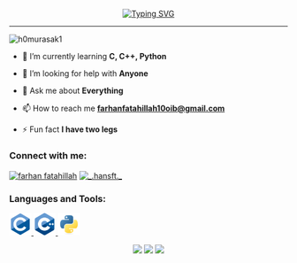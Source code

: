 <p align="center">
<a href="https://git.io/typing-svg"><img src="https://readme-typing-svg.herokuapp.com?font=Poppins&size=34&pause=1000&color=7D7C7C&center=true&vCenter=true&random=false&width=900&height=40&lines=I'm+Farhan+Fatahillah.;U+Can+Call+Me+Hans;Student+Developer+at+Esa+Unggul+University" alt="Typing SVG" /></a>
</p>

___

<p align="left"> <img src="https://komarev.com/ghpvc/?username=h0murasak1&label=Profile%20views&color=0e75b6&style=flat" alt="h0murasak1" /> </p>

- 🌱 I’m currently learning **C, C++, Python**

- 🤝 I’m looking for help with **Anyone**

- 💬 Ask me about **Everything**

- 📫 How to reach me **farhanfatahillah10oib@gmail.com**

- ⚡ Fun fact **I have two legs**

<h3 align="left">Connect with me:</h3>
<p align="left">
<a href="https://fb.com/farhan fatahillah" target="blank"><img align="center" src="https://raw.githubusercontent.com/rahuldkjain/github-profile-readme-generator/master/src/images/icons/Social/facebook.svg" alt="farhan fatahillah" height="30" width="40" /></a>
<a href="https://instagram.com/_.hansft._" target="blank"><img align="center" src="https://raw.githubusercontent.com/rahuldkjain/github-profile-readme-generator/master/src/images/icons/Social/instagram.svg" alt="_.hansft._" height="30" width="40" /></a>
</p>

<h3 align="left">Languages and Tools:</h3>
<p align="left"> <a href="https://www.cprogramming.com/" target="_blank" rel="noreferrer"> <img src="https://raw.githubusercontent.com/devicons/devicon/master/icons/c/c-original.svg" alt="c" width="40" height="40"/> </a> <a href="https://www.w3schools.com/cpp/" target="_blank" rel="noreferrer"> <img src="https://raw.githubusercontent.com/devicons/devicon/master/icons/cplusplus/cplusplus-original.svg" alt="cplusplus" width="40" height="40"/> </a> <a href="https://www.python.org" target="_blank" rel="noreferrer"> <img src="https://raw.githubusercontent.com/devicons/devicon/master/icons/python/python-original.svg" alt="python" width="40" height="40"/> </a> </p>

<p align="center">
<img height="50%" width="auto" src ="https://github-readme-stats.vercel.app/api?username=h0murasak1&show_icons=true&count_private=true&theme=nord&hide_border=true&hide=issues,contribs&bg_color=00000000">
  <img height="50%" width="auto" src ="https://github-readme-stats.vercel.app/api/top-langs/?username=h0murasak1&layout=compact&hide_border=true&theme=nord&bg_color=00000000&langs_count=6&hide=jupyter%20notebook,tex,css,php&exclude_repo=Pacman-AI">
  <img src ="https://github-readme-streak-stats.herokuapp.com?user=h0murasak1&theme=nord&hide_border=true&background=FFFFFF00">
</p>


